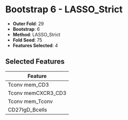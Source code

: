 # Bootstrap 6 - LASSO_Strict

- **Outer Fold**: 29
- **Bootstrap**: 6
- **Method**: LASSO_Strict
- **Fold Seed**: 75
- **Features Selected**: 4

## Selected Features

| Feature |
|---------|
| Tconv mem_CD3 |
| Tconv memCXCR3_CD3 |
| Tconv mem_Tconv |
| CD27IgD_Bcells |
